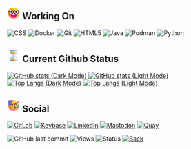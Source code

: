 ## <img src="https://raw.githubusercontent.com/dkvc/dkvc/main/assets/Skills.png" alt="(Skills)" width="30"/> Working On
![CSS](https://img.shields.io/badge/css-%231572B6.svg?style=for-the-badge&logo=css3&logoColor=white)
![Docker](https://img.shields.io/badge/docker-%230db7ed.svg?style=for-the-badge&logo=docker&logoColor=white)
![Git](https://img.shields.io/badge/git-%23F05033.svg?style=for-the-badge&logo=git&logoColor=white)
![HTML5](https://img.shields.io/badge/html5-%23E34F26.svg?style=for-the-badge&logo=html5&logoColor=white)
![Java](https://img.shields.io/badge/java-%23ED8B00.svg?style=for-the-badge&logo=java&logoColor=white)
![Podman](https://img.shields.io/badge/podman-%23EFFFed.svg?style=for-the-badge&logoColor=black)
![Python](https://img.shields.io/badge/python-3670A0?style=for-the-badge&logo=python&logoColor=ffdd54)

## <img src="https://raw.githubusercontent.com/dkvc/dkvc/main/assets/Hourglass.png" alt="(Status)" width="30"/> Current Github Status
[![GitHub stats (Dark Mode)](https://github-readme-stats-dkvc23.vercel.app/api?username=dkvc&show_icons=true&theme=algolia#gh-dark-mode-only)](https://github-readme-stats-dkvc23.vercel.app/api?username=dkvc&show_icons=true&theme=algolia#gh-dark-mode-only)
[![GitHub stats (Light Mode)](https://github-readme-stats-dkvc23.vercel.app/api?username=dkvc&show_icons=true&theme=buefy#gh-light-mode-only)](https://github-readme-stats-dkvc23.vercel.app/api?username=dkvc&show_icons=true&theme=buefy#gh-light-mode-only)
[![Top Langs (Dark Mode)](https://github-readme-stats-dkvc23.vercel.app/api/top-langs/?username=dkvc&layout=compact&theme=algolia#gh-dark-mode-only)](https://github-readme-stats-dkvc23.vercel.app/api/top-langs/?username=dkvc&layout=compact&theme=algolia#gh-dark-mode-only)
[![Top Langs (Light Mode)](https://github-readme-stats-dkvc23.vercel.app/api/top-langs/?username=dkvc&layout=compact&theme=buefy#gh-light-mode-only)](https://github-readme-stats-dkvc23.vercel.app/api/top-langs/?username=dkvc&layout=compact&theme=buefy#gh-light-mode-only)

## <img src="https://raw.githubusercontent.com/dkvc/dkvc/main/assets/Party.png" alt="(Social)" width="30"/> Social
[![GitLab](https://img.shields.io/badge/gitlab-%23181717.svg?style=for-the-badge&logo=gitlab&logoColor=white)](https://gitlab.com/dkvc)
[![Keybase](https://img.shields.io/badge/Keybase-0A0A0A?style=for-the-badge&logo=keybase&logoColor=white)](https://keybase.io/dkvc/)
[![LinkedIn](https://img.shields.io/badge/linkedin-%230077B5.svg?style=for-the-badge&logo=linkedin&logoColor=white)](https://linkedin.com/in/dkvc/)
[![Mastodon](https://img.shields.io/badge/-MASTODON-%232B90D9?style=for-the-badge&logo=mastodon&logoColor=white)](https://floss.social/web/@dkvc)
[![Quay](https://img.shields.io/badge/quay-%23F34F00.svg?style=for-the-badge&logoColor=red)](https://quay.io/user/dkvc/)<br>

![GitHub last commit](https://img.shields.io/github/last-commit/dkvc/dkvc?label=last%20modified)
![Views](https://komarev.com/ghpvc/?username=dkvc&label=Views)
![Status](https://img.shields.io/badge/status-active-brightgreen)
[![Back](https://camo.githubusercontent.com/597cd6b445019ef1f929198e9bd18e1b5c13e33cc59513c731b46b8dc112ada1/68747470733a2f2f696d672e736869656c64732e696f2f62616467652f6261636b253230746f253230746f702d2545322538362541392d626c7565)](https://github.com/dkvc)
